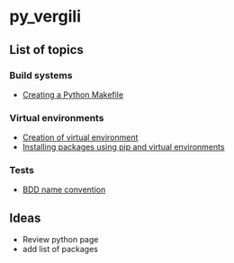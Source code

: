 # py_vergili
## List of topics
### Build systems
* [Creating a Python Makefile](https://earthly.dev/blog/python-makefile/)
### Virtual environments
* [Creation of virtual environment](https://docs.python.org/3/library/venv.html)
* [Installing packages using pip and virtual environments](https://packaging.python.org/en/latest/guides/installing-using-pip-and-virtual-environments/#creating-a-virtual-environment)
### Tests
* [BDD name convention](https://matheus.ro/2017/09/24/unit-test-naming-convention/)
## Ideas
   * Review python page
   * add list of packages
